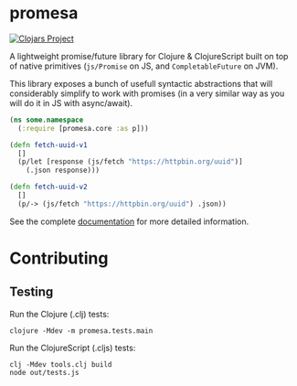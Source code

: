 # promesa #

[![Clojars Project](http://clojars.org/funcool/promesa/latest-version.svg)](http://clojars.org/funcool/promesa)

A lightweight promise/future library for Clojure & ClojureScript built
on top of native primitives (`js/Promise` on JS, and
`CompletableFuture` on JVM).

This library exposes a bunch of usefull syntactic abstractions that
will considerably simplify to work with promises (in a very similar
way as you will do it in JS with async/await).

```clojure
(ns some.namespace
  (:require [promesa.core :as p]))

(defn fetch-uuid-v1
  []
  (p/let [response (js/fetch "https://httpbin.org/uuid")]
    (.json response)))

(defn fetch-uuid-v2
  []
  (p/-> (js/fetch "https://httpbin.org/uuid") .json))
```

See the complete [documentation](https://funcool.github.io/promesa/latest/) for
more detailed information.


# Contributing

## Testing

Run the Clojure (.clj) tests:

``` shell
clojure -Mdev -m promesa.tests.main
```

Run the ClojureScript (.cljs) tests:

``` shell
clj -Mdev tools.clj build
node out/tests.js
```
